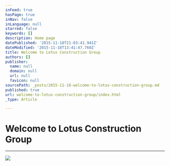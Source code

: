 ```yaml
---
inFeed: true
hasPage: true
inNav: false
inLanguage: null
starred: false
keywords: []
description: Home page
datePublished: '2015-11-18T21:03:41.941Z'
dateModified: '2015-11-18T13:41:47.760Z'
title: Welcome to Lotus Construction Group
authors: []
publisher:
  name: null
  domain: null
  url: null
  favicon: null
sourcePath: _posts/2015-11-18-welcome-to-lotus-construction-group.md
published: true
url: welcome-to-lotus-construction-group/index.html
_type: Article

---
```

# **Welcome to Lotus Construction Group**

****
![](https://the-grid-user-content.s3-us-west-2.amazonaws.com/3e69da03-7ed3-462f-a375-b4a13f27cf6e.jpg)